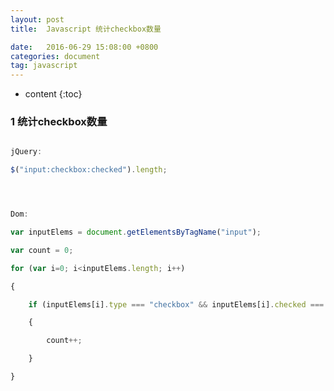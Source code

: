 ```yaml
---
layout: post
title:  Javascript 统计checkbox数量

date:   2016-06-29 15:08:00 +0800
categories: document
tag: javascript
---
```


* content
{:toc}



### 1 统计checkbox数量

```javascript

jQuery:

$("input:checkbox:checked").length;




Dom:

var inputElems = document.getElementsByTagName("input");

var count = 0;

for (var i=0; i<inputElems.length; i++)

{

    if (inputElems[i].type === "checkbox" && inputElems[i].checked === true)

    {

        count++;

    }

}

```
